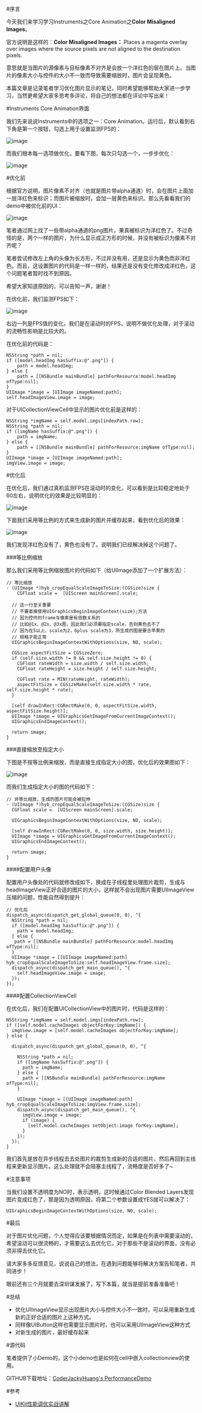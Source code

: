 #序言

今天我们来学习学习Instruments之Core Animation之**Color Misaligned Images**。

官方说明是这样的：**Color Misaligned Images：** Places a magenta overlay over images where the source pixels are not aligned to the destination pixels.

意思就是当图片的源像素与目标像素不对齐是会放一个洋红色的层在图片上。当图片的像素大小与控件的大小不一致而导致需要缩放时，图片会呈现黄色。

本篇文章是记录笔者学习优化图片显示的笔记，同时希望能够帮助大家进一步学习，当然更希望大家多思考多评论，将自己的想法都在评论中写出来！

#Instruments Core Animation界面

我们先来说说Instruments中的选项之一：Core Animation。运行后，默认看到右下角是第一个按钮，勾选上用于设置监测FPS的：

![image](http://www.henishuo.com/wp-content/uploads/2016/03/QQ20160305-2@2x-e1457176662621.png)

而我们根本每一选项做优化，要看下图，每次只勾选一个，一步步优化：

![image](http://www.henishuo.com/wp-content/uploads/2016/03/QQ20160305-0@2x-1-e1457176729557.png)

#优化前

根据官方说明，图片像素不对齐（也就是图片带alpha通道）时，会在图片上面加一层洋红色来标识；而图片被缩放时，会加一层黄色来标识。那么先看看我们的demo中被优化前的UI：

![image](http://www.henishuo.com/wp-content/uploads/2016/03/QQ20160305-3@2x-e1457177300979.png)

笔者通过网上找了一些带alpha通道的png图片，果真被标识为洋红色了。不过奇怪的是，两个一样的图片，为什么显示成正方形的时候，并没有被标识为像素不对齐呢？

笔者尝试修改左上角的头像为长方形，不过并没有用，还是显示为黄色而非洋红色。而且，这设置图片的代码是一样一样的，结果还是没有变化修改成洋红色，这个问题笔者暂时找不到原因。

希望大家知道原因的，可以告知一声，谢谢！

在优化前，我们监测FPS如下：

![image](http://www.henishuo.com/wp-content/uploads/2016/03/屏幕快照-2016-03-05-下午4.00.40-e1457177972685.png)

右边一列是FPS值的变化，我们是在滚动时的FPS，说明不做优化处理，对于滚动的流畅性影响是比较大的。

在优化前的代码是：

```
NSString *path = nil;
if ([model.headImg hasSuffix:@".png"]) {
	path = model.headImg;
} else {
	path = [[NSBundle mainBundle] pathForResource:model.headImg ofType:nil];
}
UIImage *image = [UIImage imageNamed:path];
self.headImageView.image = image;
```

对于UICollectionViewCell中显示的图片优化前是这样的：

```
NSString *imgName = self.model.imgs[indexPath.row];
NSString *path = nil;
if ([imgName hasSuffix:@".png"]) {
	path = imgName;
} else {
	path = [[NSBundle mainBundle] pathForResource:imgName ofType:nil];
}
UIImage *image = [UIImage imageNamed:path];
imgView.image = image;
```

#优化后

在优化后，我们通过真机监测FPS在滚动时的变化，可以看到是比较稳定地处于60左右，说明优化的效果是比较明显的：

![image](http://www.henishuo.com/wp-content/uploads/2016/03/屏幕快照-2016-03-05-下午3.56.48-e1457178332527.png)

下面我们采用等比例的方式来生成新的图片并缓存起来，看到优化后的效果：

![image](http://www.henishuo.com/wp-content/uploads/2016/03/QQ20160305-4@2x-e1457178696977.png)

我们发现洋红色没有了，黄色也没有了。说明我们已经解决掉这个问题了。

###等比例缩放

那么我们采用等比例缩放图片的代码如下（给UIImage添加了一个扩展方法）：

```
// 等比缩放
- (UIImage *)hyb_cropEqualScaleImageToSize:(CGSize)size {
    CGFloat scale =  [UIScreen mainScreen].scale;
  
  // 这一行至关重要
  // 不要直接使用UIGraphicsBeginImageContext(size);方法
  // 因为控件的frame与像素是有倍数关系的
  // 比如@1x、@2x、@3x图，因此我们必须要指定scale，否则黄色去不了
  // 因为在5以上，scale为2，6plus scale为3，所生成的图是要合苹果的
  // 规格才能正常
  UIGraphicsBeginImageContextWithOptions(size, NO, scale);
  
  CGSize aspectFitSize = CGSizeZero;
  if (self.size.width != 0 && self.size.height != 0) {
    CGFloat rateWidth = size.width / self.size.width;
    CGFloat rateHeight = size.height / self.size.height;
    
    CGFloat rate = MIN(rateHeight, rateWidth);
    aspectFitSize = CGSizeMake(self.size.width * rate, self.size.height * rate);
  }
  
  [self drawInRect:CGRectMake(0, 0, aspectFitSize.width, aspectFitSize.height)];
  UIImage *image = UIGraphicsGetImageFromCurrentImageContext();
  UIGraphicsEndImageContext();
  
  return image;
}
```

###直接缩放至指定大小

下图是不按等比例来缩放，而是直接生成指定大小的图，优化后的效果图如下：

![image](http://www.henishuo.com/wp-content/uploads/2016/03/QQ20160305-1@2x-1-e1457179097762.png)

而我们生成指定大小的图的代码如下：

```
// 非等比缩放，生成的图片可能会被拉伸
- (UIImage *)hyb_cropEqualScaleImageToSize:(CGSize)size {
  CGFloat scale =  [UIScreen mainScreen].scale;
 
  UIGraphicsBeginImageContextWithOptions(size, NO, scale);
  
  [self drawInRect:CGRectMake(0, 0, size.width, size.height)];
  UIImage *image = UIGraphicsGetImageFromCurrentImageContext();
  UIGraphicsEndImageContext();
  
  return image;
}
```

####配置用户头像

配置用户头像处的代码就修改成如下，换成在子线程里处理图片裁剪，生成与headImageView正好合适的图片的大小，这样就不会出现图片需要UIImageView压缩的问题，性能自然得到提升：

```
// 优化后
dispatch_async(dispatch_get_global_queue(0, 0), ^{
  NSString *path = nil;
  if ([model.headImg hasSuffix:@".png"]) {
    path = model.headImg;
  } else {
   path = [[NSBundle mainBundle] pathForResource:model.headImg ofType:nil];
  }
  UIImage *image = [[UIImage imageNamed:path] hyb_cropEqualScaleImageToSize:self.headImageView.frame.size];
  dispatch_async(dispatch_get_main_queue(), ^{
    self.headImageView.image = image;
  });
});
```

####配置CollectionViewCell

在优化后，我们在配置UICollectionView中的图片时，代码是这样的：

```
NSString *imgName = self.model.imgs[indexPath.row];
if ([self.model.cacheImages objectForKey:imgName]) {
  imgView.image = [self.model.cacheImages objectForKey:imgName];
} else {
  
  dispatch_async(dispatch_get_global_queue(0, 0), ^{
    
    NSString *path = nil;
    if ([imgName hasSuffix:@".png"]) {
      path = imgName;
    } else {
      path = [[NSBundle mainBundle] pathForResource:imgName ofType:nil];
    }

    UIImage *image = [[UIImage imageNamed:path] hyb_cropEqualScaleImageToSize:imgView.frame.size];
    dispatch_async(dispatch_get_main_queue(), ^{
      imgView.image = image;
      if (image) {
        [self.model.cacheImages setObject:image forKey:imgName];
      }
    });
  });
}
```

我们首先是放在异步线程去去处图片的裁剪生成新的合适的图片，然后再回到主线程来更新显示图片。这么处理就不会阻塞主线程了，流畅度是否好多了~

#注意事项

当我们设置不透明度为NO时，表示透明，这时候通过Color Blended Layers发现图片变成红色了，那是因为透明原因，将第二个参数设置成YES就可以解决了：

```
UIGraphicsBeginImageContextWithOptions(size, NO, scale);
```

#最后

对于图片优化问题，个人觉得应该要根据情况而定，如果是在列表中需要滚动的，希望滚动可以很流畅的，才需要这么去优化它。对于那些不是滚动的界面，没有必须非得去优化它。

请大家多多反馈意见，说说自己的想法，在遇到问题能够将解决方案告知笔者，共同进步！

眼前还有三个月就要去深圳谋发展了，写下本篇，就当是提前准备准备吧！

#总结

* 优化UIImageView显示出现图片大小与控件大小不一致时，可以采用重新生成新的正好合适的图片上这种方式。
* 同样像UIButton这样也需要显示图片时，也可以采用UIImageView这种方式
* 对新生成的图片，最好缓存起来

#源代码

笔者提供了小Demo的，这个小demo也是如何在cell中嵌入collectionview的使用。

GITHUB下载地址：[CoderJackyHuang's PerformanceDemo](https://github.com/CoderJackyHuang/PerformanceDemo.git)

#参考

* [UIKit性能调优实战讲解](http://www.jianshu.com/p/619cf14640f3)



